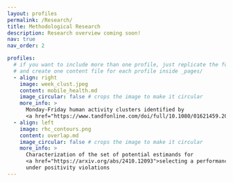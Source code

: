 ```yaml
---
layout: profiles
permalink: /Research/
title: Methodological Research
description: Research overview coming soon!
nav: true
nav_order: 2

profiles:
  # if you want to include more than one profile, just replicate the following block
  # and create one content file for each profile inside _pages/
  - align: right
    image: week_clust.jpeg
    content: mobile_health.md
    image_circular: false # crops the image to make it circular
    more_info: >
      Monday-Friday human activity clusters identified by
      <a href="https://www.tandfonline.com/doi/full/10.1080/01621459.2025.2506196">Adjacency Matrix Decomposition Clustering</a>
  - align: left
    image: rhc_contours.png
    content: overlap.md
    image_circular: false # crops the image to make it circular
    more_info: >
      Characterization of the set of potential estimands for 
      <a href="https://arxiv.org/abs/2410.12093">selecting a performance estimand</a>
      under positivity violations
---
```

